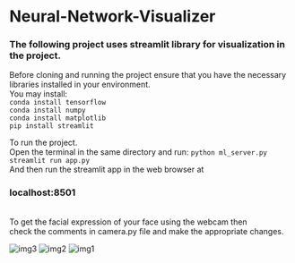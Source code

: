 # Neural-Network-Visualizer <br>
### The following project uses streamlit library for visualization in the project. <br>
Before cloning and running the project ensure that you have the necessary libraries installed in your environment.<br>
You may install:<br>
```conda install tensorflow```<br>
```conda install numpy ```<br>
```conda install matplotlib```<br>
```pip install streamlit```<br>

To run the project.<br>
Open the terminal in the same directory and run:
```python ml_server.py``` <br>
```streamlit run app.py``` <br>
And then run the streamlit app in the web browser at <br>
### localhost:8501
<br>
To get the facial expression of your face using the webcam then <br>
check the comments in camera.py file and make the appropriate changes.

![img3](https://github.com/Surajv311/Neural-Network-Visualizer/blob/master/images/3.jpg)
![img2](https://github.com/Surajv311/Neural-Network-Visualizer/blob/master/images/2.jpg)
![img1](https://github.com/Surajv311/Neural-Network-Visualizer/blob/master/images/1.jpg)
